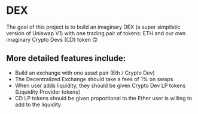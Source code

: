 # DEX

The goal of this project is to build an imaginary DEX (a super simplistic version of Uniswap V1) with one trading pair of tokens: ETH and our own imaginary Crypto Devs (CD) token 🙃

## More detailed features include:

- Build an exchange with one asset pair (Eth / Crypto Dev)
- The Decentralized Exchange should take a fees of 1% on swaps
- When user adds liquidity, they should be given Crypto Dev LP tokens (Liquidity Provider tokens)
- CD LP tokens should be given proportional to the Ether user is willing to add to the liquidity
